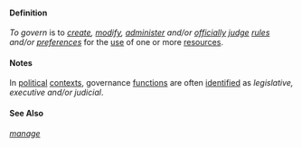 #### Definition

*To govern* is to *[create](https://github.com/gcassel/Modular-Organization-Terminology/blob/master/terms/create.md), [modify](https://github.com/gcassel/Modular-Organization-Terminology/blob/master/terms/modify.md), [administer](https://github.com/gcassel/Modular-Organization-Terminology/blob/master/terms/administer.md) and/or [officially](https://github.com/gcassel/Modular-Organization-Terminology/blob/master/terms/official.md) [judge](https://github.com/gcassel/Modular-Organization-Terminology/blob/master/terms/judge.md) [rules](https://github.com/gcassel/Modular-Organization-Terminology/blob/master/terms/rule.md) and/or [preferences](https://github.com/gcassel/Modular-Organization-Terminology/blob/master/terms/prefer.md)* for the [use](https://github.com/gcassel/Modular-Organization-Terminology/blob/master/terms/use.md) of one or more [resources](https://github.com/gcassel/Modular-Organization-Terminology/blob/master/terms/resource.md).

#### Notes  

In [political](https://github.com/gcassel/Modular-Organization-Terminology/blob/master/terms/politics.md) [contexts](https://github.com/gcassel/Modular-Organization-Terminology/blob/master/terms/context.md), governance [functions](https://github.com/gcassel/Modular-Organization-Terminology/blob/master/terms/function.md) are often [identified](https://github.com/gcassel/Modular-Organization-Terminology/blob/master/terms/identify.md) as *legislative, executive and/or judicial*.

#### See Also 

*[manage](https://github.com/gcassel/Modular-Organization-Terminology/blob/master/terms/manage.md)*
